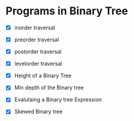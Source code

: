 # Programs in Binary Tree

* [x] inorder traversal
* [x] preorder traversal
* [x]  postorder traversal
* [x]  levelorder traversal
* [x]  Height of a Binary Tree 
* [x]  Min depth of the Binary tree 
* [x]  Evalutaing a Binary tree Expression 
* [x]  Skewed Binary tree 

